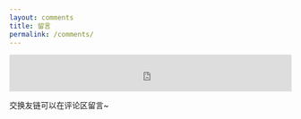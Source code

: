 ```yaml
---
layout: comments
title: 留言
permalink: /comments/
---
```


<iframe src="https://i.y.qq.com/n2/m/outchain/player/index.html?songid=376795401&songtype=0" border="0" frameborder="no" width="100%" height="66"></iframe>

交换友链可以在评论区留言~

